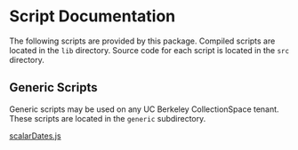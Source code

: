 # Script Documentation

The following scripts are provided by this package. Compiled scripts are located in the `lib` directory. Source code for each script is located in the `src` directory.

## Generic Scripts

Generic scripts may be used on any UC Berkeley CollectionSpace tenant. These scripts are located in the `generic` subdirectory.

[scalarDates.js](./scalarDates.js)
